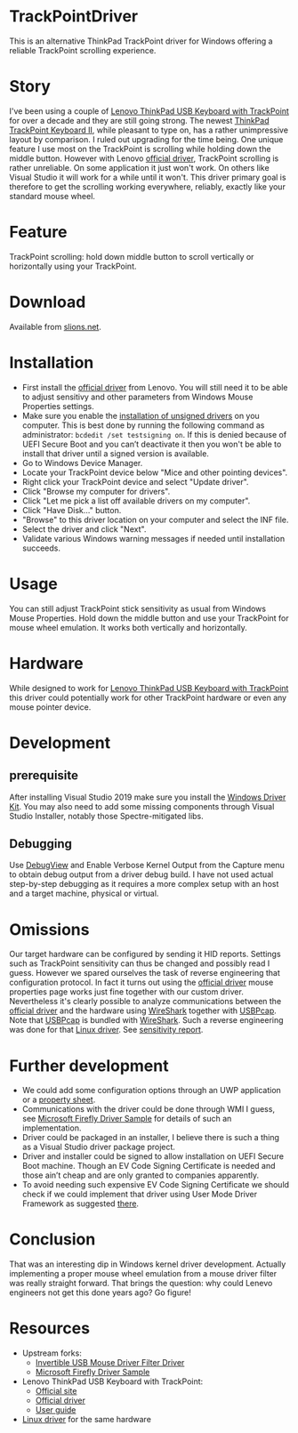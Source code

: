 # TrackPointDriver
This is an alternative ThinkPad TrackPoint driver for Windows
offering a reliable TrackPoint scrolling experience.

# Story
I've been using a couple of [Lenovo ThinkPad USB Keyboard with TrackPoint] for over a decade
and they are still going strong.
The newest [ThinkPad TrackPoint Keyboard II], while pleasant to type on,
has a rather unimpressive layout by comparison. I ruled out upgrading for the time being.
One unique feature I use most on the TrackPoint is scrolling while holding down the middle button.
However with Lenovo [official driver], TrackPoint scrolling is rather unreliable.
On some application it just won't work.
On others like Visual Studio it will work for a while until it won't.
This driver primary goal is therefore to get the scrolling working everywhere, reliably,
exactly like your standard mouse wheel. 

# Feature
TrackPoint scrolling: hold down middle button to scroll vertically or horizontally using your TrackPoint.

# Download
Available from [slions.net].

# Installation
* First install the [official driver] from Lenovo.
You will still need it to be able to adjust sensitivy and other parameters from Windows Mouse Properties settings.
* Make sure you enable the [installation of unsigned drivers] on you computer. This is best done by running the following command as administrator: `bcdedit /set testsigning on`.
If this is denied because of UEFI Secure Boot and you can’t deactivate it then you won't be able to install that driver until a signed version is available.
* Go to Windows Device Manager.
* Locate your TrackPoint device below "Mice and other pointing devices".
* Right click your TrackPoint device and select "Update driver".
* Click "Browse my computer for drivers".
* Click "Let me pick a list off available drivers on my computer".
* Click "Have Disk…" button.
* "Browse" to this driver location on your computer and select the INF file.
* Select the driver and click "Next".
* Validate various Windows warning messages if needed until installation succeeds.

# Usage
You can still adjust TrackPoint stick sensitivity as usual from Windows Mouse Properties.
Hold down the middle button and use your TrackPoint for mouse wheel emulation.
It works both vertically and horizontally.

# Hardware
While designed to work for [Lenovo ThinkPad USB Keyboard with TrackPoint]
this driver could potentially work for other TrackPoint hardware or even any mouse pointer device.

# Development

## prerequisite
After installing Visual Studio 2019 make sure you install the [Windows Driver Kit].
You may also need to add some missing components through Visual Studio Installer, notably those Spectre-mitigated libs.

## Debugging
Use [DebugView] and Enable Verbose Kernel Output from the Capture menu to obtain debug output from a driver debug build.
I have not used actual step-by-step debugging as it requires a more complex setup with an host and a target machine, physical or virtual.

# Omissions
Our target hardware can be configured by sending it HID reports. Settings such as TrackPoint sensitivity can thus be changed and possibly read I guess.
However we spared ourselves the task of reverse engineering that configuration protocol.
In fact it turns out using the [official driver] mouse properties page works just fine together with our custom driver. 
Nevertheless it's clearly possible to analyze communications between the [official driver] and the hardware using [WireShark] together with [USBPcap].
Note that [USBPcap] is bundled with [WireShark]. Such a reverse engineering was done for that [Linux driver].
See [sensitivity report](docs/trackpoint-sensitivity-report.md).

# Further development
- We could add some configuration options through an UWP application or a [property sheet].
- Communications with the driver could be done through WMI I guess, see [Microsoft Firefly Driver Sample] for details of such an implementation.
- Driver could be packaged in an installer, I believe there is such a thing as a Visual Studio driver package project.
- Driver and installer could be signed to allow installation on UEFI Secure Boot machine. Though an EV Code Signing Certificate is needed and those ain’t cheap and are only granted to companies apparently.
- To avoid needing such expensive EV Code Signing Certificate we should check if we could implement that driver using User Mode Driver Framework as suggested [there](https://github.com/desowin/usbpcap/issues/117).

# Conclusion
That was an interesting dip in Windows kernel driver development.
Actually implementing a proper mouse wheel emulation from a mouse driver filter was really straight forward.
That brings the question: why could Lenevo engineers not get this done years ago? Go figure! 

# Resources
* Upstream forks:
  * [Invertible USB Mouse Driver Filter Driver]
  * [Microsoft Firefly Driver Sample]
* Lenovo ThinkPad USB Keyboard with TrackPoint:
  * [Official site]
  * [Official driver]
  * [User guide]
* [Linux driver] for the same hardware  

[Linux driver]: https://github.com/bseibold/tpkbdctl
[user guide]: http://download.lenovo.com/ibmdl/pub/pc/pccbbs/options_iso/45k1918_ug.pdf
[Official site]: https://support.lenovo.com/us/en/solutions/pd005137-thinkpad-usb-keyboard-with-trackpoint-overview
[Official driver]: https://download.lenovo.com/ibmdl/pub/pc/pccbbs/options/thinkpad_usb_keyboard_with_trackpoint_112.exe
[Lenovo ThinkPad USB Keyboard with TrackPoint]: https://support.lenovo.com/us/en/solutions/pd005137-thinkpad-usb-keyboard-with-trackpoint-overview
[ThinkPad TrackPoint Keyboard II]: https://www.lenovo.com/us/en/accessories-and-monitors/keyboards-and-mice/keyboards/KBD-BO-TrackPoint-KBD-US-English/p/4Y40X49493
[Windows Driver Kit]: https://docs.microsoft.com/en-us/windows-hardware/drivers/download-the-wdk
[Invertible USB Mouse Driver Filter Driver]: https://github.com/tthk/Invertible-USB-Mouse-Driver-Filter-Driver
[Microsoft Firefly Driver Sample]: https://github.com/microsoft/Windows-driver-samples/tree/master/hid/firefly
[WireShark]: https://www.wireshark.org
[USBPcap]: https://desowin.org/usbpcap/
[DebugView]: https://docs.microsoft.com/en-gb/sysinternals/downloads/debugview
[installation of unsigned drivers]: https://www.maketecheasier.com/install-unsigned-drivers-windows10/
[slions.net]: https://slions.net/resources/trackpoint-driver.12
[property sheet]: https://docs.microsoft.com/en-us/previous-versions/windows/desktop/legacy/hh127447(v=vs.85)